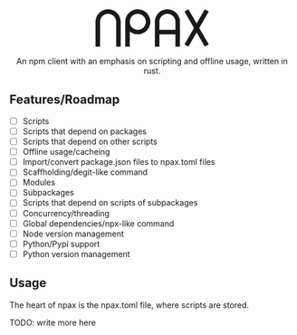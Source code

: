 <div align = center>
    <picture>
        <source
            srcset="dark.png"
            width="200"
            media="(prefers-color-scheme: dark)"
        >
        <img width="200" src="light.png">
    </picture>

An npm client with an emphasis on scripting and offline usage, written in rust.
</div>

## Features/Roadmap
- [ ] Scripts
- [ ] Scripts that depend on packages
- [ ] Scripts that depend on other scripts
- [ ] Offline usage/cacheing
- [ ] Import/convert package.json files to npax.toml files
- [ ] Scaffholding/degit-like command
- [ ] Modules
- [ ] Subpackages
- [ ] Scripts that depend on scripts of subpackages
- [ ] Concurrency/threading
- [ ] Global dependencies/npx-like command
- [ ] Node version management
- [ ] Python/Pypi support
- [ ] Python version management

## Usage
The heart of npax is the npax.toml file, where scripts are stored.

TODO: write more here
